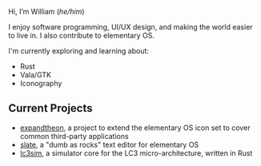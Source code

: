 Hi, I&rsquo;m William (_he/him_)

I enjoy software programming, UI/UX design, and making the world easier to live in. I also contribute to elementary OS.

I'm currently exploring and learning about:
- Rust
- Vala/GTK
- Iconography

## Current Projects
- [expandtheon](https://github.com/wpkelso/expandtheon), a project to extend the elementary OS icon set to cover common third-party applications
- [slate](https://github.com/wpkelso/slate), a "dumb as rocks" text editor for elementary OS
- [lc3sim](https://github.com/wpkelso/lc3sim), a simulator core for the LC3 micro-architecture, written in Rust
